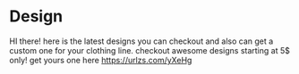 # Design
HI there! here is the latest designs you can checkout and also can get a custom one for your clothing line. checkout awesome designs starting at 5$ only! get yours one here https://urlzs.com/yXeHg
